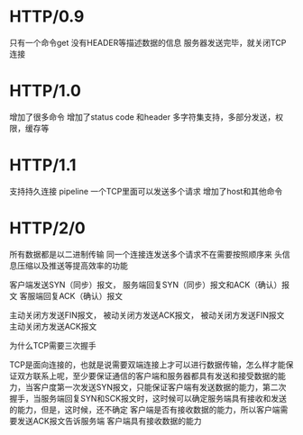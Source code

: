 # HTTP/0.9
只有一个命令get
没有HEADER等描述数据的信息
服务器发送完毕，就关闭TCP连接


# HTTP/1.0
增加了很多命令
增加了status code 和header
多字符集支持，多部分发送，权限，缓存等


# HTTP/1.1
支持持久连接
pipeline 一个TCP里面可以发送多个请求
增加了host和其他命令

# HTTP/2/0

所有数据都是以二进制传输
同一个连接连发送多个请求不在需要按照顺序来
头信息压缩以及推送等提高效率的功能


客户端发送SYN（同步）报文，
服务端回复SYN（同步）报文和ACK（确认）报文
客服端回复ACK（确认）报文


主动关闭方发送FIN报文，
被动关闭方发送ACK报文，
被动关闭方发送FIN报文
主动关闭方发送ACK报文

为什么TCP需要三次握手

TCP是面向连接的，也就是说需要双端连接上才可以进行数据传输，怎么样才能保证双方联系上呢，至少要保证通信的客户端和服务器都具有发送和接受数据的能力，当客户度第一次发送SYN报文，只能保证客户端有发送数据的能力，第二次握手，当服务端回复SYN和SCK报文时，这时候可以确定服务端具有接收和发送的能力，但是，这时候，还不确定 客户端是否有接收数据的能力，所以客户端需要发送ACK报文告诉服务端 客户端具有接收数据的能力